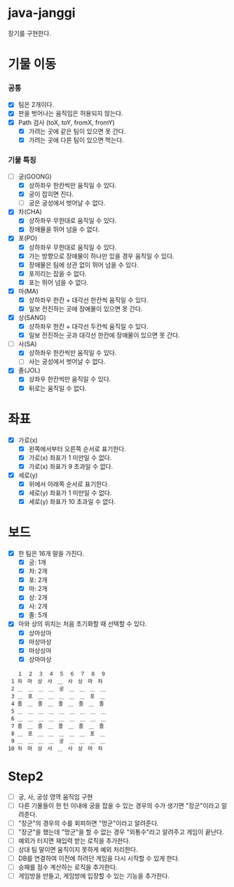 # java-janggi

장기를 구현한다.

# 기물 이동

### 공통

- [x] 팀은 2개이다.
- [x] 판을 벗어나는 움직임은 허용되지 않는다.
- [x] Path 검사 (toX, toY, fromX, fromY)
    - [x] 가려는 곳에 같은 팀이 있으면 못 간다.
    - [x] 가려는 곳에 다른 팀이 있으면 먹는다.

### 기물 특징

- [ ] 궁(GOONG)
    - [x] 상하좌우 한칸씩만 움직일 수 있다.
    - [x] 궁이 잡히면 진다.
    - [ ] 궁은 궁성에서 벗어날 수 없다.
- [x] 차(CHA)
    - [x] 상하좌우 무한대로 움직일 수 있다.
    - [x] 장애물을 뛰어 넘을 수 없다.
- [x] 포(PO)
    - [x] 상하좌우 무한대로 움직일 수 있다.
    - [x] 가는 방향으로 장애물이 하나만 있을 경우 움직일 수 있다.
    - [x] 장애물은 팀에 상관 없이 뛰어 넘을 수 있다.
    - [x] 포끼리는 잡을 수 없다.
    - [x] 포는 뛰어 넘을 수 없다.
- [x] 마(MA)
    - [x] 상하좌우 한칸 + 대각선 한칸씩 움직일 수 있다.
    - [x] 일보 전진하는 곳에 장애물이 있으면 못 간다.
- [x] 상(SANG)
    - [x] 상하좌우 한칸 + 대각선 두칸씩 움직일 수 있다.
    - [x] 일보 전진하는 곳과 대각선 한칸에 장애물이 있으면 못 간다.
- [ ] 사(SA)
    - [x] 상하좌우 한칸씩만 움직일 수 있다.
    - [ ] 사는 궁성에서 벗어날 수 없다.
- [x] 졸(JOL)
    - [x] 상좌우 한칸씩만 움직일 수 있다.
    - [x] 뒤로는 움직일 수 없다.

# 좌표

- [x] 가로(x)
    - [x] 왼쪽에서부터 오른쪽 순서로 표기한다.
    - [x] 가로(x) 좌표가 1 미만일 수 없다.
    - [x] 가로(x) 좌표가 9 초과일 수 없다.
- [x] 세로(y)
    - [x] 위에서 아래쪽 순서로 표기한다.
    - [x] 세로(y) 좌표가 1 미만일 수 없다.
    - [x] 세로(y) 좌표가 10 초과일 수 없다.

# 보드

- [x] 한 팀은 16개 말을 가진다.
    - [x] 궁: 1개
    - [x] 차: 2개
    - [x] 포: 2개
    - [x] 마: 2개
    - [x] 상: 2개
    - [x] 사: 2개
    - [x] 졸: 5개
- [x] 마와 상의 위치는 처음 초기화할 때 선택할 수 있다.
    - [x] 상마상마
    - [x] 마상마상
    - [x] 마상상마
    - [x] 상마마상

```
   １　２　３　４　５　６　７　８　９
 1 차　마　상　사　＿　사　상　마　차　
 2 ＿　＿　＿　＿　궁　＿　＿　＿　＿　
 3 ＿　포　＿　＿　＿　＿　＿　포　＿　
 4 졸　＿　졸　＿　졸　＿　졸　＿　졸　
 5 ＿　＿　＿　＿　＿　＿　＿　＿　＿　
 6 ＿　＿　＿　＿　＿　＿　＿　＿　＿　
 7 졸　＿　졸　＿　졸　＿　졸　＿　졸　
 8 ＿　포　＿　＿　＿　＿　＿　포　＿　
 9 ＿　＿　＿　＿　궁　＿　＿　＿　＿　
10 차　마　상　사　＿　사　상　마　차　
```

# Step2

- [ ] 궁, 사, 궁성 영역 움직임 구현
- [ ] 다른 기물들이 한 턴 이내에 궁을 잡을 수 있는 경우의 수가 생기면 "장군"이라고 알려준다.
- [ ] "장군"의 경우의 수를 회피하면 "멍군"이라고 알려준다.
- [ ] "장군"을 했는데 "멍군"을 할 수 없는 경우 "외통수"라고 알려주고 게임이 끝난다.
- [ ] 예외가 터지면 재입력 받는 로직을 추가한다.
- [ ] 상대 팀 말이면 움직이지 못하게 예외 처리한다.
- [ ] DB를 연결하여 이전에 하려던 게임을 다시 시작할 수 있게 한다.
- [ ] 승패를 점수 계산하는 로직을 추가한다.
- [ ] 게임방을 만들고, 게임방에 입장할 수 있는 기능을 추가한다.

